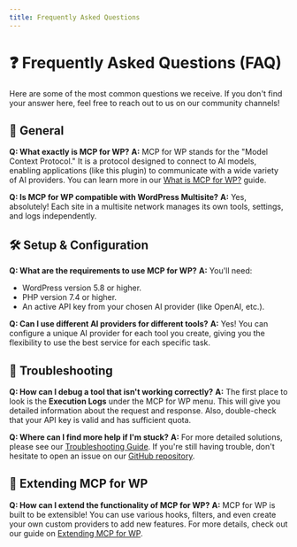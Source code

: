 ```yaml
---
title: Frequently Asked Questions
---
```


# ❓ Frequently Asked Questions (FAQ)

Here are some of the most common questions we receive. If you don't find your answer here, feel free to reach out to us on our community channels!

## <strong>🌟 General</strong>

**Q: What exactly is MCP for WP?**
**A:** MCP for WP stands for the "Model Context Protocol." It is a protocol designed to connect to AI models, enabling applications (like this plugin) to communicate with a wide variety of AI providers. You can learn more in our [What is MCP for WP?](whats-mcp) guide.

**Q: Is MCP for WP compatible with WordPress Multisite?**
**A:** Yes, absolutely! Each site in a multisite network manages its own tools, settings, and logs independently.

## <strong>🛠️ Setup & Configuration</strong>

**Q: What are the requirements to use MCP for WP?**
**A:** You'll need:
-   WordPress version 5.8 or higher.
-   PHP version 7.4 or higher.
-   An active API key from your chosen AI provider (like OpenAI, etc.).

**Q: Can I use different AI providers for different tools?**
**A:** Yes! You can configure a unique AI provider for each tool you create, giving you the flexibility to use the best service for each specific task.

## <strong>🐛 Troubleshooting</strong>

**Q: How can I debug a tool that isn't working correctly?**
**A:** The first place to look is the **Execution Logs** under the MCP for WP menu. This will give you detailed information about the request and response. Also, double-check that your API key is valid and has sufficient quota.

**Q: Where can I find more help if I'm stuck?**
**A:** For more detailed solutions, please see our [Troubleshooting Guide](../reference/troubleshooting). If you're still having trouble, don't hesitate to open an issue on our [GitHub repository](https://github.com/artificialpoets/mcp-wp-docs).

## <strong>🧩 Extending MCP for WP</strong>

**Q: How can I extend the functionality of MCP for WP?**
**A:** MCP for WP is built to be extensible! You can use various hooks, filters, and even create your own custom providers to add new features. For more details, check out our guide on [Extending MCP for WP](../extending/extensibility). 
